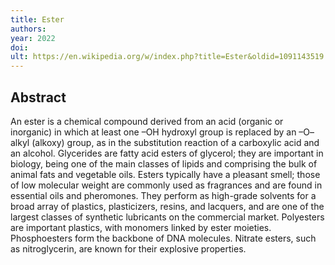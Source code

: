 ```yaml
---
title: Ester
authors: 
year: 2022
doi: 
ult: https://en.wikipedia.org/w/index.php?title=Ester&oldid=1091143519
---
```

## Abstract
An ester is a chemical compound derived from an acid (organic or inorganic) in which at least one –OH hydroxyl group is replaced by an –O– alkyl (alkoxy) group, as in the substitution reaction of a carboxylic acid and an alcohol. Glycerides are fatty acid esters of glycerol; they are important in biology, being one of the main classes of lipids and comprising the bulk of animal fats and vegetable oils.
Esters typically have a pleasant smell; those of low molecular weight are commonly used as fragrances and are found in essential oils and pheromones. They perform as high-grade solvents for a broad array of plastics, plasticizers, resins, and lacquers, and are one of the largest classes of synthetic lubricants on the commercial market. Polyesters are important plastics, with monomers linked by ester moieties. Phosphoesters form the backbone of DNA molecules. Nitrate esters, such as nitroglycerin, are known for their explosive properties.
